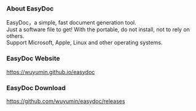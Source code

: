### About EasyDoc

EasyDoc，a simple, fast document generation tool.  
Just a software file to get! With the portable, do not install, not to rely on others.  
Support Microsoft, Apple, Linux and other operating systems.

### EasyDoc Website

<https://wuyumin.github.io/easydoc>

### EasyDoc Download

<https://github.com/wuyumin/easydoc/releases>
